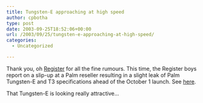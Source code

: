 ```yaml
---
title: Tungsten-E approaching at high speed
author: cpbotha
type: post
date: 2003-09-25T18:52:06+00:00
url: /2003/09/25/tungsten-e-approaching-at-high-speed/
categories:
  - Uncategorized

---
```

Thank you, oh [Register][1] for all the fine rumours. This time, the Register boys report on a slip-up at a Palm reseller resulting in a slight leak of Palm Tungsten-E and T3 specifications ahead of the October 1 launch. See [here][2].

That Tungsten-E is looking really attractive…

 [1]: http://www.theregister.co.uk/
 [2]: http://www.theregister.co.uk/content/68/33023.html
